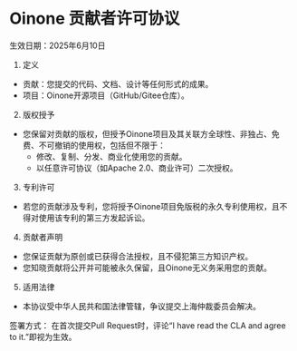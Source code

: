 # Oinone 贡献者许可协议
生效日期：2025年6月10日

1. 定义
* 贡献：您提交的代码、文档、设计等任何形式的成果。
* 项目：Oinone开源项目（GitHub/Gitee仓库）。

2. 版权授予
* 您保留对贡献的版权，但授予Oinone项目及其关联方全球性、非独占、免费、不可撤销的使用权，包括但不限于：
    * 修改、复制、分发、商业化使用您的贡献。
    * 以任意许可协议（如Apache 2.0、商业许可）二次授权。

3. 专利许可
* 若您的贡献涉及专利，您将授予Oinone项目免版税的永久专利使用权，且不得对使用该专利的第三方发起诉讼。

4. 贡献者声明
* 您保证贡献为原创或已获得合法授权，且不侵犯第三方知识产权。
* 您知晓贡献将公开并可能被永久保留，且Oinone无义务采用您的贡献。
5. 适用法律

* 本协议受中华人民共和国法律管辖，争议提交上海仲裁委员会解决。

签署方式：
在首次提交Pull Request时，评论“I have read the CLA and agree to it.”即视为生效。
